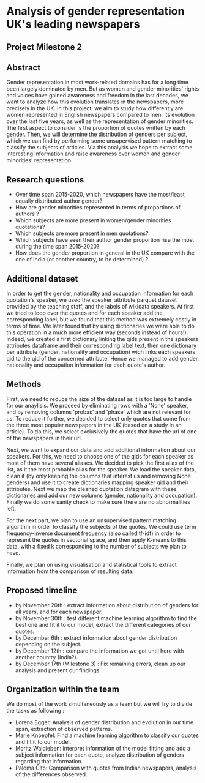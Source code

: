 # Analysis of gender representation UK's leading newspapers 
## Project Milestone 2

## Abstract 

Gender representation in most work-related domains has for a long time been largely dominated by men. But as women and gender minorities' rights and voices have gained awareness and freedom in the last decades, we want to analyze how this evolution translates in the newspapers, more precisely in the UK. In this project, we aim to study how differently are women represented in English newspapers compared to men, its evolution over the last five years, as well as the representation of gender minorities. The first aspect to consider is the proportion of quotes written by each gender. Then, we will determine the distribution of genders per subject, which we can find by performing some unsupervised pattern matching to classify the subjects of articles. Via this analysis we hope to extract some interesting information and raise awareness over women and gender minorities' representation.

## Research questions 

- Over time span 2015-2020, which newspapers have the most/least equally distributed author gender?
- How are gender minorities represented in terms of proportions of authors ?
- Which subjects are more present in women/gender minorities quotations?
- Which subjects are more present in men quotations?
- Which subjects have seen their author gender proportion rise the most during the time span 2015-2020?
- How does the gender proportion in general in the UK compare with the one of India (or another country, to be determined) ?

## Additional dataset

 In order to get the gender, nationality and occupation information for each quotation's speaker, we used the speaker_attribute.parquet dataset provided by the teaching staff, and the labels of wikidata speakers. At first we tried to loop over the quotes and for each speaker add the corresponding label, but we found that this method was extremely costly in terms of time. We later found that by using dictionaries we were able to do this operation in a much more efficient way (seconds instead of hours!). Indeed, we created a first dictionary linking the qids present in the speakers attributes dataframe and their corresponding label text, then one dictionary per attribute (gender, nationality and occupation) wich links each speakers qid to the qid of the concerned attribute. Hence we managed to add gender, nationality and occupation information for each quote's author.
 
 ## Methods
 
 First, we need to reduce the size of the dataset as it is too large to handle for our anaylisis. We proceed by eliminating rows with a 'None' speaker, and by removing columns 'probas' and 'phase' which are not relevant for us. To reduce it further, we decided to select only quotes that come from the three most popular newspapers in the UK (based on a study in an article). To do this, we select exclusively the quotes that have the url of one of the newspapers in their url.
 
 Next, we want to expand our data and add additional information about our speakers. For this, we need to choose one of the qids for each speaker as most of them have several aliases. We decided to pick the first alias of the list, as it the most probable alias for the speaker. We load the speaker data, clean it (by only keeping the columns that interest us and removing None genders) and use it to create dictionaries mapping speaker qid and their attributes. Next we map the cleaned quotation datagram with these dictionaries and add our new columns (gender, nationality and occupation). Finally we do some sanity check to make sure there are no abnormalities left.
 
 For the next part, we plan to use an unsupervised pattern matching algorithm in order to classify the subjects of the quotes. We could use term frequency-inverse document frequency (also called tf-idf) in order to represent the quotes in vectorial space, and then apply K-means to this data, with a fixed k corresponding to the number of subjects we plan to have.
 
 Finally, we plan on using visualisation and statistical tools to extract information from the comparison of resulting data.
 
 ## Proposed timeline
 
 - by November 20th : extract information about distribution of genders for all years, and for each newspaper.
 - by November 30th : test different machine learning algorithm to find the best one and fit it to our model, extract the different categories of our quotes.
 - by December 6th : extract information about gender distribution depending on the subject.
 - by December 12th : compare the information we got until here with another country (India?).
 - by December 17th (Milestone 3) : Fix remaining errors, clean up our analysis and present our findings.
 
 ## Organization within the team
 
 We do most of the work simultaneously as a team but we will try to divide the tasks as following :
 
 - Lorena Egger: Analysis of gender distribution and evolution in our time span, extraction of observed patterns.
 - Marie Knoepfel: Find a machine learning algorithm to classify our quotes and fit it to our model.
 - Moritz Waldleben: interpret information of the model fitting and add a subject information for each quote, analyze distribution of genders regarding that information.
 - Paloma Cito: Comparison with quotes from Indian newspapers, analysis of the differences observed.

